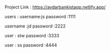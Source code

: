 ﻿Project Link : https://aydarbankistapp.netlify.app/
 
 users : 
  username:js
  password :1111
  
  username :jd 
  password :2222
  
  user : stw
  password :3333
  
  user : ss 
  password :4444
